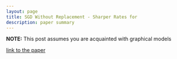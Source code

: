 ```yaml
---
layout: page
title: SGD Without Replacement - Sharper Rates for 
description: paper summary
---
```


**NOTE:**  This post assumes you are acquainted with graphical models

[link to the paper](https://arxiv.org/abs/1903.01463)
